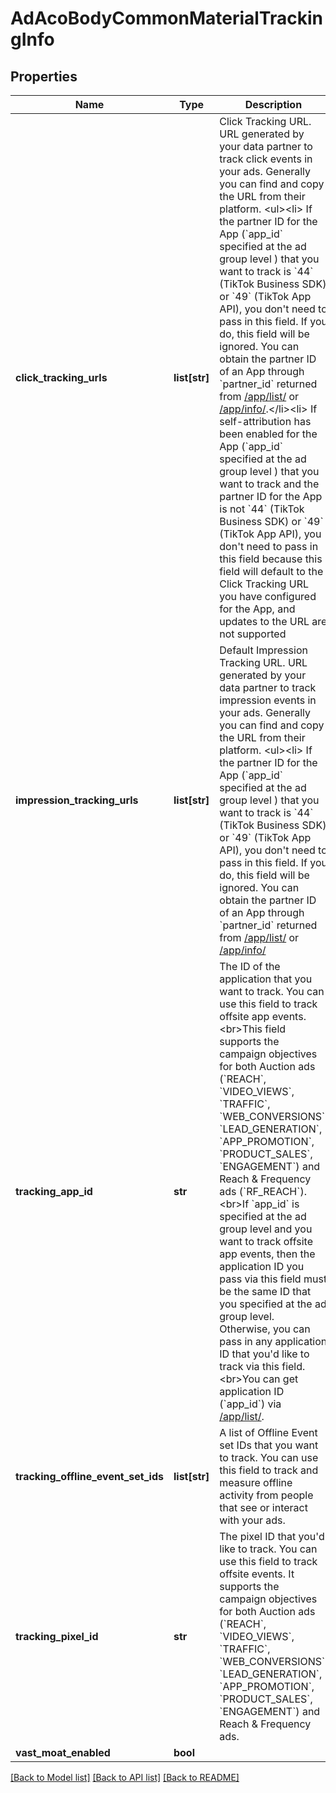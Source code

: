 # AdAcoBodyCommonMaterialTrackingInfo

## Properties
Name | Type | Description | Notes
------------ | ------------- | ------------- | -------------
**click_tracking_urls** | **list[str]** | Click Tracking URL. URL generated by your data partner to track click events in your ads. Generally you can find and copy the URL from their platform. &lt;ul&gt;&lt;li&gt; If the partner ID for the App (&#x60;app_id&#x60; specified at the ad group level ) that you want to track is &#x60;44&#x60; (TikTok Business SDK) or &#x60;49&#x60; (TikTok App API), you don&#x27;t need to pass in this field. If you do, this field will be ignored. You can obtain the partner ID of an App through &#x60;partner_id&#x60; returned from [/app/list/](https://ads.tiktok.com/marketing_api/docs?id&#x3D;1740859313270786) or [/app/info/](https://ads.tiktok.com/marketing_api/docs?id&#x3D;1740859272887297).&lt;/li&gt;&lt;li&gt; If self-attribution has been enabled for the App (&#x60;app_id&#x60; specified at the ad group level ) that you want to track and the partner ID for the App is not &#x60;44&#x60; (TikTok Business SDK) or &#x60;49&#x60; (TikTok App API), you don&#x27;t need to pass in this field because this field will default to the Click Tracking URL you have configured for the App, and updates to the URL are not supported | [optional] 
**impression_tracking_urls** | **list[str]** | Default Impression Tracking URL. URL generated by your data partner to track impression events in your ads. Generally you can find and copy the URL from their platform. &lt;ul&gt;&lt;li&gt; If the partner ID for the App (&#x60;app_id&#x60; specified at the ad group level ) that you want to track is &#x60;44&#x60; (TikTok Business SDK) or &#x60;49&#x60; (TikTok App API), you don&#x27;t need to pass in this field. If you do, this field will be ignored. You can obtain the partner ID of an App through &#x60;partner_id&#x60; returned from [/app/list/](https://ads.tiktok.com/marketing_api/docs?id&#x3D;1740859313270786) or [/app/info/](https://ads.tiktok.com/marketing_api/docs?id&#x3D;1740859272887297) | [optional] 
**tracking_app_id** | **str** | The ID of the application that you want to track. You can use this field to track offsite app events. &lt;br&gt;This field supports the campaign objectives for both Auction ads (&#x60;REACH&#x60;, &#x60;VIDEO_VIEWS&#x60;, &#x60;TRAFFIC&#x60;, &#x60;WEB_CONVERSIONS&#x60;, &#x60;LEAD_GENERATION&#x60;, &#x60;APP_PROMOTION&#x60;, &#x60;PRODUCT_SALES&#x60;, &#x60;ENGAGEMENT&#x60;) and Reach &amp; Frequency ads (&#x60;RF_REACH&#x60;).&lt;br&gt;If &#x60;app_id&#x60; is specified at the ad group level and you want to track offsite app events, then the application ID you pass via this field must be the same ID that you specified at the ad group level. Otherwise, you can pass in any application ID that you&#x27;d like to track via this field.&lt;br&gt;You can get application ID (&#x60;app_id&#x60;) via [/app/list/](https://ads.tiktok.com/marketing_api/docs?id&#x3D;1740859313270786). | [optional] 
**tracking_offline_event_set_ids** | **list[str]** | A list of Offline Event set IDs that you want to track. You can use this field to track and measure offline activity from people that see or interact with your ads. | [optional] 
**tracking_pixel_id** | **str** | The pixel ID that you&#x27;d like to track. You can use this field to track offsite events. It supports the campaign objectives for both Auction ads (&#x60;REACH&#x60;, &#x60;VIDEO_VIEWS&#x60;, &#x60;TRAFFIC&#x60;, &#x60;WEB_CONVERSIONS&#x60;, &#x60;LEAD_GENERATION&#x60;, &#x60;APP_PROMOTION&#x60;, &#x60;PRODUCT_SALES&#x60;, &#x60;ENGAGEMENT&#x60;) and Reach &amp; Frequency ads. | [optional] 
**vast_moat_enabled** | **bool** |  | [optional] 

[[Back to Model list]](../README.md#documentation-for-models) [[Back to API list]](../README.md#documentation-for-api-endpoints) [[Back to README]](../README.md)

